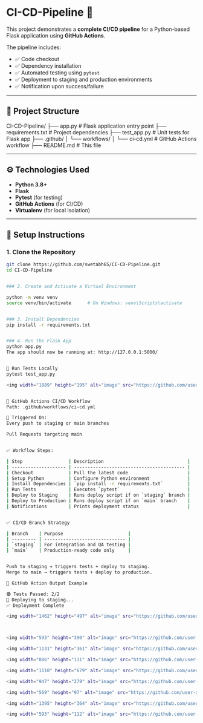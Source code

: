 # CI-CD-Pipeline 🚀

This project demonstrates a **complete CI/CD pipeline** for a Python-based Flask application using **GitHub Actions**.

The pipeline includes:

- ✅ Code checkout
- ✅ Dependency installation
- ✅ Automated testing using `pytest`
- ✅ Deployment to staging and production environments
- ✅ Notification upon success/failure

---

## 📁 Project Structure

CI-CD-Pipeline/
├── app.py # Flask application entry point
├── requirements.txt # Project dependencies
├── test_app.py # Unit tests for Flask app
├── .github/
│ └── workflows/
│ └── ci-cd.yml # GitHub Actions workflow
├── README.md # This file


---

## ⚙️ Technologies Used

- **Python 3.8+**
- **Flask**
- **Pytest** (for testing)
- **GitHub Actions** (for CI/CD)
- **Virtualenv** (for local isolation)

---

## 🔧 Setup Instructions

### 1. Clone the Repository

```bash
git clone https://github.com/swetabh65/CI-CD-Pipeline.git
cd CI-CD-Pipeline


### 2. Create and Activate a Virtual Environment

python -m venv venv
source venv/bin/activate      # On Windows: venv\Scripts\activate


### 3. Install Dependencies
pip install -r requirements.txt


### 4. Run the Flask App
python app.py
The app should now be running at: http://127.0.0.1:5000/


🧪 Run Tests Locally
pytest test_app.py

<img width="1889" height="195" alt="image" src="https://github.com/user-attachments/assets/48f2d211-1058-4f72-bb7e-489b4865725e" />


🤖 GitHub Actions CI/CD Workflow
Path: .github/workflows/ci-cd.yml

🔄 Triggered On:
Every push to staging or main branches

Pull Requests targeting main


✅ Workflow Steps:

| Step                 | Description                               |
| -------------------- | ----------------------------------------- |
| Checkout             | Pull the latest code                      |
| Setup Python         | Configure Python environment              |
| Install Dependencies | `pip install -r requirements.txt`         |
| Run Tests            | Executes `pytest`                         |
| Deploy to Staging    | Runs deploy script if on `staging` branch |
| Deploy to Production | Runs deploy script if on `main` branch    |
| Notifications        | Prints deployment status                  |


✅ CI/CD Branch Strategy

| Branch    | Purpose                        |
| --------- | ------------------------------ |
| `staging` | For integration and QA testing |
| `main`    | Production-ready code only     |


Push to staging → triggers tests + deploy to staging.
Merge to main → triggers tests + deploy to production.

🔔 GitHub Action Output Example

🟢 Tests Passed: 2/2
🚀 Deploying to staging...
✅ Deployment Complete

<img width="1462" height="497" alt="image" src="https://github.com/user-attachments/assets/c5b4c833-045b-4e22-b258-deef0edfc9ba" />



<img width="593" height="390" alt="image" src="https://github.com/user-attachments/assets/c68077b2-9d5e-4804-abf0-6c7cdcc1775e" />

<img width="1131" height="361" alt="image" src="https://github.com/user-attachments/assets/c3f31637-3165-4a7c-9c0c-21c71645bf13" />

<img width="886" height="111" alt="image" src="https://github.com/user-attachments/assets/47473588-546b-489e-b335-6b7fa43bca17" />

<img width="1110" height="679" alt="image" src="https://github.com/user-attachments/assets/076d4095-a934-4365-9690-715c9f389f6f" />

<img width="947" height="279" alt="image" src="https://github.com/user-attachments/assets/553748ac-4121-4a21-b648-83fff7e9c7ca" />

<img width="569" height="97" alt="image" src="https://github.com/user-attachments/assets/8738b2c8-a2a0-4c88-bccd-0b178cfddf70" />

<img width="1395" height="364" alt="image" src="https://github.com/user-attachments/assets/05f5ad42-626e-4e24-906a-6f4e1313221f" />

<img width="593" height="112" alt="image" src="https://github.com/user-attachments/assets/2be30813-dc82-4fd0-af6e-cf25a258681c" />






